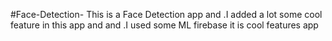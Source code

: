  #Face-Detection- 
 This is a Face Detection app and .I added a lot some cool feature in this app and and .I used some ML firebase it is cool features app




